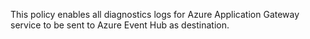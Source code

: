 This policy enables all diagnostics logs for Azure Application Gateway service to be sent to Azure Event Hub as destination.
